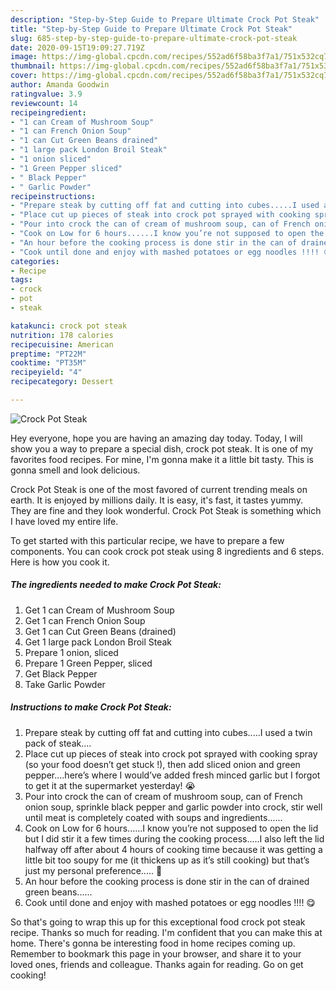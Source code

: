 ```yaml
---
description: "Step-by-Step Guide to Prepare Ultimate Crock Pot Steak"
title: "Step-by-Step Guide to Prepare Ultimate Crock Pot Steak"
slug: 685-step-by-step-guide-to-prepare-ultimate-crock-pot-steak
date: 2020-09-15T19:09:27.719Z
image: https://img-global.cpcdn.com/recipes/552ad6f58ba3f7a1/751x532cq70/crock-pot-steak-recipe-main-photo.jpg
thumbnail: https://img-global.cpcdn.com/recipes/552ad6f58ba3f7a1/751x532cq70/crock-pot-steak-recipe-main-photo.jpg
cover: https://img-global.cpcdn.com/recipes/552ad6f58ba3f7a1/751x532cq70/crock-pot-steak-recipe-main-photo.jpg
author: Amanda Goodwin
ratingvalue: 3.9
reviewcount: 14
recipeingredient:
- "1 can Cream of Mushroom Soup"
- "1 can French Onion Soup"
- "1 can Cut Green Beans drained"
- "1 large pack London Broil Steak"
- "1 onion sliced"
- "1 Green Pepper sliced"
- " Black Pepper"
- " Garlic Powder"
recipeinstructions:
- "Prepare steak by cutting off fat and cutting into cubes.....I used a twin pack of steak...."
- "Place cut up pieces of steak into crock pot sprayed with cooking spray (so your food doesn’t get stuck !), then add sliced onion and green pepper....here’s where I would’ve added fresh minced garlic but I forgot to get it at the supermarket yesterday! 😭"
- "Pour into crock the can of cream of mushroom soup, can of French onion soup, sprinkle black pepper and garlic powder into crock, stir well until meat is completely coated with soups and ingredients......"
- "Cook on Low for 6 hours......I know you’re not supposed to open the lid but I did stir it a few times during the cooking process.....I also left the lid halfway off after about 4 hours of cooking time because it was getting a little bit too soupy for me (it thickens up as it’s still cooking) but that’s just my personal preference..... 🙂"
- "An hour before the cooking process is done stir in the can of drained green beans......"
- "Cook until done and enjoy with mashed potatoes or egg noodles !!!! 😋"
categories:
- Recipe
tags:
- crock
- pot
- steak

katakunci: crock pot steak 
nutrition: 178 calories
recipecuisine: American
preptime: "PT22M"
cooktime: "PT35M"
recipeyield: "4"
recipecategory: Dessert

---
```



![Crock Pot Steak](https://img-global.cpcdn.com/recipes/552ad6f58ba3f7a1/751x532cq70/crock-pot-steak-recipe-main-photo.jpg)

Hey everyone, hope you are having an amazing day today. Today, I will show you a way to prepare a special dish, crock pot steak. It is one of my favorites food recipes. For mine, I'm gonna make it a little bit tasty. This is gonna smell and look delicious.

Crock Pot Steak is one of the most favored of current trending meals on earth. It is enjoyed by millions daily. It is easy, it's fast, it tastes yummy. They are fine and they look wonderful. Crock Pot Steak is something which I have loved my entire life.




To get started with this particular recipe, we have to prepare a few components. You can cook crock pot steak using 8 ingredients and 6 steps. Here is how you cook it.

<!--inarticleads1-->

##### The ingredients needed to make Crock Pot Steak:

1. Get 1 can Cream of Mushroom Soup
1. Get 1 can French Onion Soup
1. Get 1 can Cut Green Beans (drained)
1. Get 1 large pack London Broil Steak
1. Prepare 1 onion, sliced
1. Prepare 1 Green Pepper, sliced
1. Get  Black Pepper
1. Take  Garlic Powder




<!--inarticleads2-->

##### Instructions to make Crock Pot Steak:

1. Prepare steak by cutting off fat and cutting into cubes.....I used a twin pack of steak....
1. Place cut up pieces of steak into crock pot sprayed with cooking spray (so your food doesn’t get stuck !), then add sliced onion and green pepper....here’s where I would’ve added fresh minced garlic but I forgot to get it at the supermarket yesterday! 😭
1. Pour into crock the can of cream of mushroom soup, can of French onion soup, sprinkle black pepper and garlic powder into crock, stir well until meat is completely coated with soups and ingredients......
1. Cook on Low for 6 hours......I know you’re not supposed to open the lid but I did stir it a few times during the cooking process.....I also left the lid halfway off after about 4 hours of cooking time because it was getting a little bit too soupy for me (it thickens up as it’s still cooking) but that’s just my personal preference..... 🙂
1. An hour before the cooking process is done stir in the can of drained green beans......
1. Cook until done and enjoy with mashed potatoes or egg noodles !!!! 😋




So that's going to wrap this up for this exceptional food crock pot steak recipe. Thanks so much for reading. I'm confident that you can make this at home. There's gonna be interesting food in home recipes coming up. Remember to bookmark this page in your browser, and share it to your loved ones, friends and colleague. Thanks again for reading. Go on get cooking!

